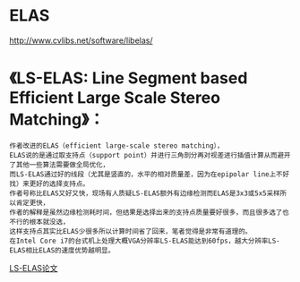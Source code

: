 # ELAS
http://www.cvlibs.net/software/libelas/

# 《LS-ELAS: Line Segment based Efficient Large Scale Stereo Matching》：
    作者改进的ELAS（efficient large-scale stereo matching），
    ELAS说的是通过取支持点（support point）并进行三角剖分再对视差进行插值计算从而避开了其他一些算法需要做全局优化，
    而LS-ELAS通过好的线段（尤其是竖直的，水平的相对质量差，因为在epipolar line上不好找）来更好的选择支持点。
    作者号称比ELAS又好又快，现场有人质疑LS-ELAS额外有边缘检测而ELAS是3x3或5x5采样所以肯定更快，
    作者的解释是虽然边缘检测耗时间，但结果是选择出来的支持点质量要好很多，而且很多选了也不行的根本就没选，
    这样支持点其实比ELAS少很多所以计算时间省了回来，笔者觉得是非常有道理的。
    在Intel Core i7的台式机上处理大概VGA分辨率LS-ELAS能达到60fps，越大分辨率LS-ELAS相比ELAS的速度优势越明显。
    
[LS-ELAS论文 ](http://www.cogsys.cs.uni-tuebingen.de/publikationen/2017/JellalICRA17.pdf)
